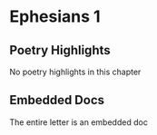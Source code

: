 # Ephesians 1

## Poetry Highlights

No poetry highlights in this chapter

## Embedded Docs

The entire letter is an embedded doc

